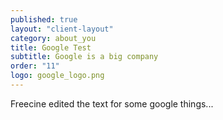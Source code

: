 ```yaml
---
published: true
layout: "client-layout"
category: about_you
title: Google Test
subtitle: Google is a big company
order: "11"
logo: google_logo.png
---
```


Freecine edited the text for some google things... 